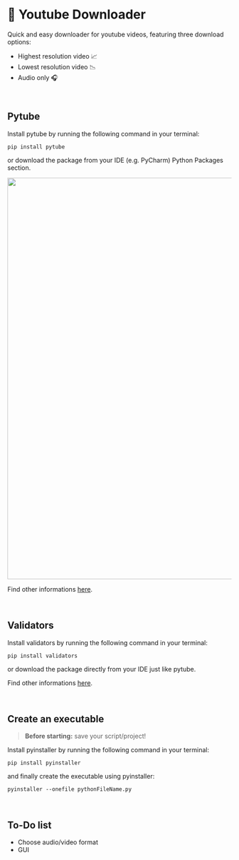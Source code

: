 # 🎥 Youtube Downloader

Quick and easy downloader for youtube videos, featuring three download options:
- Highest resolution video 📈
- Lowest resolution video 📉 
- Audio only 🎧

</br>

## Pytube

Install pytube by running the following command in your terminal:

```
pip install pytube
```

or download the package from your IDE (e.g. PyCharm) Python Packages section.

<img src='https://user-images.githubusercontent.com/113616815/209883323-e4234d53-1d00-4330-8b5e-1a419dbdd92d.jpg' width="900">

Find other informations [here](https://pytube.io/en/latest/).

</br>

## Validators

Install validators by running the following command in your terminal:

```
pip install validators
```

or download the package directly from your IDE just like pytube.

Find other informations [here](https://validators.readthedocs.io/en/latest/).

</br>

## Create an executable 

> **Before starting:** save your script/project!

Install pyinstaller by running the following command in your terminal:

```
pip install pyinstaller
```

and finally create the executable using pyinstaller:

```
pyinstaller --onefile pythonFileName.py
```

</br>

## To-Do list

- Choose audio/video format 
- GUI


